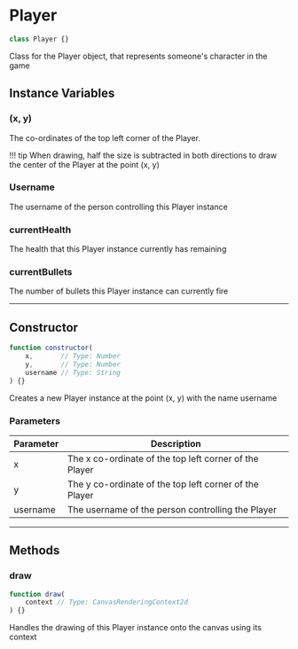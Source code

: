 # Player
```js
class Player {}
```

Class for the Player object, that represents someone's character in the game

## Instance Variables

### (x, y)

The co-ordinates of the top left corner of the Player.

!!! tip
	When drawing, half the size is subtracted in both directions to draw the center of the Player at the point (x, y)

### Username

The username of the person controlling this Player instance

### currentHealth

The health that this Player instance currently has remaining

### currentBullets

The number of bullets this Player instance can currently fire

***

## Constructor
```js
function constructor(
    x,       // Type: Number
    y,       // Type: Number
    username // Type: String
) {}
```

Creates a new Player instance at the point (x, y) with the name username

### Parameters
| Parameter |                        Description                        |
| --------- | --------------------------------------------------------- |
|     x     |  The x co-ordinate of the top left corner of the Player   |
|     y     |  The y co-ordinate of the top left corner of the Player   |
|  username |     The username of the person controlling the Player     |

***

## Methods

### draw
```js
function draw(
    context // Type: CanvasRenderingContext2d
) {}
```

Handles the drawing of this Player instance onto the canvas using its context